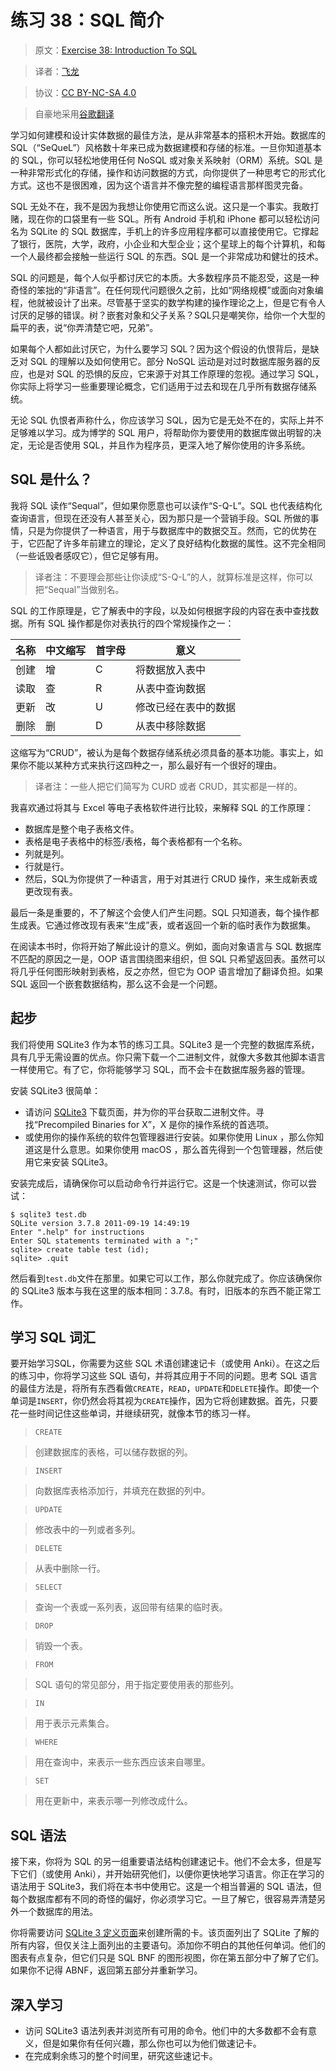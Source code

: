 # 练习 38：SQL 简介

> 原文：[Exercise 38: Introduction To SQL](https://learncodethehardway.org/more-python-book/ex38.html)

> 译者：[飞龙](https://github.com/wizardforcel)

> 协议：[CC BY-NC-SA 4.0](http://creativecommons.org/licenses/by-nc-sa/4.0/)

> 自豪地采用[谷歌翻译](https://translate.google.cn/)

学习如何建模和设计实体数据的最佳方法，是从非常基本的搭积木开始。数据库的 SQL（“SeQueL”）风格数十年来已成为数据建模和存储的标准。一旦你知道基本的 SQL，你可以轻松地使用任何 NoSQL 或对象关系映射（ORM）系统。SQL 是一种非常形式化的存储，操作和访问数据的方式，向你提供了一种思考它的形式化方式。这也不是很困难，因为这个语言并不像完整的编程语言那样图灵完备。

SQL 无处不在，我不是因为我想让你使用它而这么说。这只是一个事实。我敢打赌，现在你的口袋里有一些 SQL。所有 Android 手机和 iPhone 都可以轻松访问名为 SQLite 的 SQL 数据库，手机上的许多应用程序都可以直接使用它。它撑起了银行，医院，大学，政府，小企业和大型企业；这个星球上的每个计算机，和每一个人最终都会接触一些运行 SQL 的东西。SQL 是一个非常成功和健壮的技术。

SQL 的问题是，每个人似乎都讨厌它的本质。大多数程序员不能忍受，这是一种奇怪的笨拙的“非语言”。在任何现代问题很久之前，比如“网络规模”或面向对象编程，他就被设计了出来。尽管基于坚实的数学构建的操作理论之上，但是它有令人讨厌的足够的错误。树？嵌套对象和父子关系？SQL只是嘲笑你，给你一个大型的扁平的表，说“你弄清楚它吧，兄弟”。

如果每个人都如此讨厌它，为什么要学习 SQL？因为这个假设的仇恨背后，是缺乏对 SQL 的理解以及如何使用它。部分 NoSQL 运动是对过时数据库服务器的反应，也是对 SQL 的恐惧的反应，它来源于对其工作原理的忽视。通过学习 SQL，你实际上将学习一些重要理论概念，它们适用于过去和现在几乎所有数据存储系统。

无论 SQL 仇恨者声称什么，你应该学习 SQL，因为它是无处不在的，实际上并不足够难以学习。成为博学的 SQL 用户，将帮助你为要使用的数据库做出明智的决定，无论是否使用 SQL，并且作为程序员，更深入地了解你使用的许多系统。

## SQL 是什么？

我将 SQL 读作“Sequal”，但如果你愿意也可以读作“S-Q-L”。SQL 也代表结构化查询语言，但现在还没有人甚至关心，因为那只是一个营销手段。SQL 所做的事情，只是为你提供了一种语言，用于与数据库中的数据交互。然而，它的优势在于，它匹配了许多年前建立的理论，定义了良好结构化数据的属性。这不完全相同（一些诋毁者感叹它），但它足够有用。

> 译者注：不要理会那些让你读成“S-Q-L”的人，就算标准是这样，你可以把“Sequal”当做别名。

SQL 的工作原理是，它了解表中的字段，以及如何根据字段的内容在表中查找数据。所有 SQL 操作都是你对表执行的四个常规操作之一：

| 名称 | 中文缩写 | 首字母 | 意义 |
| --- | --- | --- | --- |
| 创建 | 增 | C | 将数据放入表中 |
| 读取 | 查 | R | 从表中查询数据 |
| 更新 | 改 | U | 修改已经在表中的数据 | 
| 删除 | 删 | D | 从表中移除数据 |

这缩写为“CRUD”，被认为是每个数据存储系统必须具备的基本功能。事实上，如果你不能以某种方式来执行这四种之一，那么最好有一个很好的理由。

> 译者注：一些人把它们简写为 CURD 或者 CRUD，其实都是一样的。

我喜欢通过将其与 Excel 等电子表格软件进行比较，来解释 SQL 的工作原理：

+   数据库是整个电子表格文件。
+   表格是电子表格中的标签/表格，每个表格都有一个名称。
+   列就是列。
+   行就是行。
+   然后，SQL为你提供了一种语言，用于对其进行 CRUD 操作，来生成新表或更改现有表。

最后一条是重要的，不了解这个会使人们产生问题。SQL 只知道表，每个操作都生成表。它通过修改现有表来“生成”表，或者返回一个新的临时表作为数据集。

在阅读本书时，你将开始了解此设计的意义。例如，面向对象语言与 SQL 数据库不匹配的原因之一是，OOP 语言围绕图来组织，但 SQL 只希望返回表。虽然可以将几乎任何图形映射到表格，反之亦然，但它为 OOP 语言增加了翻译负担。如果 SQL 返回一个嵌套数据结构，那么这不会是一个问题。

## 起步

我们将使用 SQLite3 作为本节的练习工具。SQLite3 是一个完整的数据库系统，具有几乎无需设置的优点。你只需下载一个二进制文件，就像大多数其他脚本语言一样使用它。有了它，你将能够学习 SQL，而不会卡在数据库服务器的管理。

安装 SQLite3 很简单：

+   请访问 [SQLite3](http://www.sqlite.org/download.html) 下载页面，并为你的平台获取二进制文件。寻找“Precompiled Binaries for X”，X 是你的操作系统的首选项。
+   或使用你的操作系统的软件包管理器进行安装。如果你使用 Linux ，那么你知道这是什么意思。如果你使用 macOS ，那么首先得到一个包管理器，然后使用它来安装 SQLite3。

安装完成后，请确保你可以启动命令行并运行它。这是一个快速测试，你可以尝试：

```
$ sqlite3 test.db
SQLite version 3.7.8 2011-09-19 14:49:19
Enter ".help" for instructions
Enter SQL statements terminated with a ";"
sqlite> create table test (id);
sqlite> .quit
```

然后看到`test.db`文件在那里。如果它可以工作，那么你就完成了。你应该确保你的 SQLite3 版本与我在这里的版本相同：3.7.8。有时，旧版本的东西不能正常工作。

## 学习 SQL 词汇

要开始学习SQL，你需要为这些 SQL 术语创建速记卡（或使用 Anki）。在这之后的练习中，你将学习这些 SQL 语句，并将其应用于不同的问题。思考 SQL 语言的最佳方法是，将所有东西看做`CREATE`，`READ`，`UPDATE`和`DELETE`操作。即使一个单词是`INSERT`，你仍然会将其视为`CREATE`操作，因为它将创建数据。首先，只要花一些时间记住这些单词，并继续研究，就像本节的练习一样。

> `CREATE`

> 创建数据库的表格，可以储存数据的列。

> `INSERT`

> 向数据库表格添加行，并填充在数据的列中。

> `UPDATE`

> 修改表中的一列或者多列。

> `DELETE`

> 从表中删除一行。

> `SELECT`

> 查询一个表或一系列表，返回带有结果的临时表。

> `DROP`

> 销毁一个表。

> `FROM`

> SQL 语句的常见部分，用于指定要使用表的那些列。

> `IN`

> 用于表示元素集合。

> `WHERE`

> 用在查询中，来表示一些东西应该来自哪里。

> `SET`

> 用在更新中，来表示哪一列修改成什么。

## SQL 语法

接下来，你将为 SQL 的另一组重要语法结构创建速记卡。他们不会太多，但是写下它们（或使用 Anki），并开始研究他们，以便你更快地学习语言。你正在学习的语法用于 SQLite3，我们将在本书中使用它。这是一个相当普遍的 SQL 语法，但每个数据库都有不同的奇怪的偏好，你必须学习它。一旦了解它，很容易弄清楚另外一个数据库的用法。

你将需要访问 [SQLite 3 定义页面](https://sqlite.org/lang.html)来创建所需的卡。该页面列出了 SQLite 了解的所有内容，但仅关注上面列出的主要语句。添加你不明白的其他任何单词。他们的图表有点复杂，但它们只是 SQL BNF 的图形视图，你在第五部分中了解了它们。如果你不记得 ABNF，返回第五部分并重新学习。

## 深入学习

+   访问 SQLite3 语法列表并浏览所有可用的命令。他们中的大多数都不会有意义，但是如果你有任何兴趣，那么你也可以为他们做速记卡。
+   在完成剩余练习的整个时间里，研究这些速记卡。
